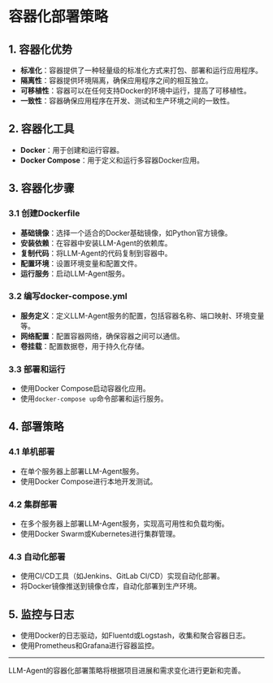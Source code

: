 # 容器化部署策略

## 1. 容器化优势

- **标准化**：容器提供了一种轻量级的标准化方式来打包、部署和运行应用程序。
- **隔离性**：容器提供环境隔离，确保应用程序之间的相互独立。
- **可移植性**：容器可以在任何支持Docker的环境中运行，提高了可移植性。
- **一致性**：容器确保应用程序在开发、测试和生产环境之间的一致性。

## 2. 容器化工具

- **Docker**：用于创建和运行容器。
- **Docker Compose**：用于定义和运行多容器Docker应用。

## 3. 容器化步骤

### 3.1 创建Dockerfile

- **基础镜像**：选择一个适合的Docker基础镜像，如Python官方镜像。
- **安装依赖**：在容器中安装LLM-Agent的依赖库。
- **复制代码**：将LLM-Agent的代码复制到容器中。
- **配置环境**：设置环境变量和配置文件。
- **运行服务**：启动LLM-Agent服务。

### 3.2 编写docker-compose.yml

- **服务定义**：定义LLM-Agent服务的配置，包括容器名称、端口映射、环境变量等。
- **网络配置**：配置容器网络，确保容器之间可以通信。
- **卷挂载**：配置数据卷，用于持久化存储。

### 3.3 部署和运行

- 使用Docker Compose启动容器化应用。
- 使用`docker-compose up`命令部署和运行服务。

## 4. 部署策略

### 4.1 单机部署

- 在单个服务器上部署LLM-Agent服务。
- 使用Docker Compose进行本地开发测试。

### 4.2 集群部署

- 在多个服务器上部署LLM-Agent服务，实现高可用性和负载均衡。
- 使用Docker Swarm或Kubernetes进行集群管理。

### 4.3 自动化部署

- 使用CI/CD工具（如Jenkins、GitLab CI/CD）实现自动化部署。
- 将Docker镜像推送到镜像仓库，自动化部署到生产环境。

## 5. 监控与日志

- 使用Docker的日志驱动，如Fluentd或Logstash，收集和聚合容器日志。
- 使用Prometheus和Grafana进行容器监控。

---

LLM-Agent的容器化部署策略将根据项目进展和需求变化进行更新和完善。
